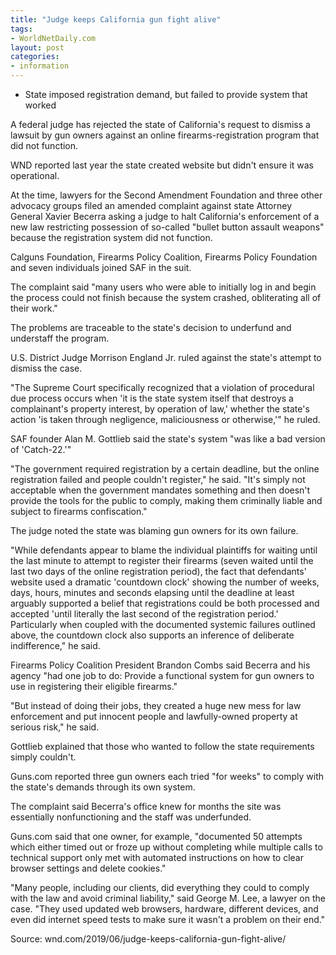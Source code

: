 ```yaml
---
title: "Judge keeps California gun fight alive"
tags:
- WorldNetDaily.com
layout: post
categories:
- information
---
```


- State imposed registration demand, but failed to provide system that worked

A federal judge has rejected the state of California's request to dismiss a lawsuit by gun owners against an online firearms-registration program that did not function.

WND reported last year the state created website but didn't ensure it was operational.

At the time, lawyers for the Second Amendment Foundation and three other advocacy groups filed an amended complaint against state Attorney General Xavier Becerra asking a judge to halt California's enforcement of a new law restricting possession of so-called "bullet button assault weapons" because the registration system did not function.

Calguns Foundation, Firearms Policy Coalition, Firearms Policy Foundation and seven individuals joined SAF in the suit.

The complaint said "many users who were able to initially log in and begin the process could not finish because the system crashed, obliterating all of their work."

The problems are traceable to the state's decision to underfund and understaff the program.

U.S. District Judge Morrison England Jr. ruled against the state's attempt to dismiss the case.

"The Supreme Court specifically recognized that a violation of procedural due process occurs when 'it is the state system itself that destroys a complainant's property interest, by operation of law,' whether the state's action 'is taken through negligence, maliciousness or otherwise,'" he ruled.

SAF founder Alan M. Gottlieb said the state's system "was like a bad version of 'Catch-22.'"

"The government required registration by a certain deadline, but the online registration failed and people couldn't register," he said. "It's simply not acceptable when the government mandates something and then doesn't provide the tools for the public to comply, making them criminally liable and subject to firearms confiscation."

The judge noted the state was blaming gun owners for its own failure.

"While defendants appear to blame the individual plaintiffs for waiting until the last minute to attempt to register their firearms (seven waited until the last two days of the online registration period), the fact that defendants' website used a dramatic 'countdown clock' showing the number of weeks, days, hours, minutes and seconds elapsing until the deadline at least arguably supported a belief that registrations could be both processed and accepted 'until literally the last second of the registration period.' Particularly when coupled with the documented systemic failures outlined above, the countdown clock also supports an inference of deliberate indifference," he said.

Firearms Policy Coalition President Brandon Combs said Becerra and his agency "had one job to do: Provide a functional system for gun owners to use in registering their eligible firearms."

"But instead of doing their jobs, they created a huge new mess for law enforcement and put innocent people and lawfully-owned property at serious risk," he said.

Gottlieb explained that those who wanted to follow the state requirements simply couldn't.

Guns.com reported three gun owners each tried "for weeks" to comply with the state's demands through its own system.

The complaint said Becerra's office knew for months the site was essentially nonfunctioning and the staff was underfunded.

Guns.com said that one owner, for example, "documented 50 attempts which either timed out or froze up without completing while multiple calls to technical support only met with automated instructions on how to clear browser settings and delete cookies."

"Many people, including our clients, did everything they could to comply with the law and avoid criminal liability," said George M. Lee, a lawyer on the case. "They used updated web browsers, hardware, different devices, and even did internet speed tests to make sure it wasn't a problem on their end."

Source: wnd.com/2019/06/judge-keeps-california-gun-fight-alive/
